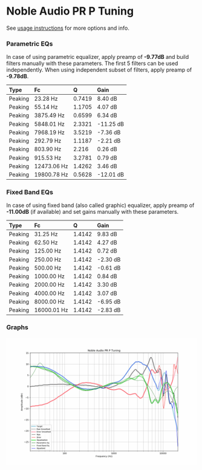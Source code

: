 # Noble Audio PR P Tuning
See [usage instructions](https://github.com/jaakkopasanen/AutoEq#usage) for more options and info.

### Parametric EQs
In case of using parametric equalizer, apply preamp of **-9.77dB** and build filters manually
with these parameters. The first 5 filters can be used independently.
When using independent subset of filters, apply preamp of **-9.78dB**.

| Type    | Fc          |      Q | Gain      |
|:--------|:------------|:-------|:----------|
| Peaking | 23.28 Hz    | 0.7419 | 8.40 dB   |
| Peaking | 55.14 Hz    | 1.1705 | 4.07 dB   |
| Peaking | 3875.49 Hz  | 0.6599 | 6.34 dB   |
| Peaking | 5848.01 Hz  | 2.3321 | -11.25 dB |
| Peaking | 7968.19 Hz  | 3.5219 | -7.36 dB  |
| Peaking | 292.79 Hz   | 1.1187 | -2.21 dB  |
| Peaking | 803.90 Hz   | 2.216  | 0.26 dB   |
| Peaking | 915.53 Hz   | 3.2781 | 0.79 dB   |
| Peaking | 12473.06 Hz | 1.4262 | 3.46 dB   |
| Peaking | 19800.78 Hz | 0.5628 | -12.01 dB |

### Fixed Band EQs
In case of using fixed band (also called graphic) equalizer, apply preamp of **-11.00dB**
(if available) and set gains manually with these parameters.

| Type    | Fc          |      Q | Gain     |
|:--------|:------------|:-------|:---------|
| Peaking | 31.25 Hz    | 1.4142 | 9.83 dB  |
| Peaking | 62.50 Hz    | 1.4142 | 4.27 dB  |
| Peaking | 125.00 Hz   | 1.4142 | 0.72 dB  |
| Peaking | 250.00 Hz   | 1.4142 | -2.30 dB |
| Peaking | 500.00 Hz   | 1.4142 | -0.61 dB |
| Peaking | 1000.00 Hz  | 1.4142 | 0.84 dB  |
| Peaking | 2000.00 Hz  | 1.4142 | 3.30 dB  |
| Peaking | 4000.00 Hz  | 1.4142 | 3.07 dB  |
| Peaking | 8000.00 Hz  | 1.4142 | -6.95 dB |
| Peaking | 16000.01 Hz | 1.4142 | -2.83 dB |

### Graphs
![](./Noble%20Audio%20PR%20P%20Tuning.png)